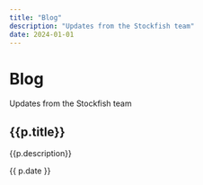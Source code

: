 ```yaml
---
title: "Blog"
description: "Updates from the Stockfish team"
date: 2024-01-01
---
```


# Blog

Updates from the Stockfish team

<script setup>
import { data as posts } from '/blog/posts.data.js'
import { withBase } from 'vitepress'

const sorted_posts = posts.sort((a,b) => new Date(b.date) - new Date(a.date));
console.log(sorted_posts)
</script>

<div v-for="p in sorted_posts">
    <a :href="withBase(p.url)"><h2>{{p.title}}</h2></a>
    <p>{{p.description}}</p>
    <p>{{ p.date }}</p>
</div>
